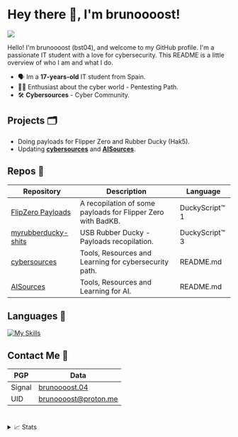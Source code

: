 # Hey there 👋, I'm brunoooost!
![](https://komarev.com/ghpvc/?username=brunoooost&label=views)



Hello! I'm brunoooost (bst04), and welcome to my GitHub profile. I'm a passionate IT student with a love for cybersecurity. This README is a little overview of who I am and what I do.
- 🗣️ Im a **17-years-old** IT student from Spain.
- 👨‍💻 Enthusiast about the cyber world - Pentesting Path.
- 🛠️ **Cybersources** - Cyber Community.

## Projects 🗂️
- Doing payloads for Flipper Zero and Rubber Ducky (Hak5).
- Updating [**cybersources**](https://github.com/brunoooost/cybersources) and [**AISources**](https://github.com/brunoooost/AIsources).

## Repos 📁
|Repository|Description|Language|
|--|-------------------|--|
|[FlipZero Payloads](https://github.com/brunoooost/payloads_flipperZero)|A recopilation of some payloads for Flipper Zero with BadKB. |DuckyScript™ 1|
|[myrubberducky-shits](https://github.com/brunoooost/myrubberducky-shits)|USB Rubber Ducky - Payloads recopilation. |DuckyScript™ 3|
|[cybersources](https://github.com/brunoooost/cybersources)| Tools, Resources and Learning for cybersecurity path.|README.md|
|[AISources](https://github.com/brunoooost/AISources)| Tools, Resources and Learning for AI.|README.md|


## Languages 💾
[![My Skills](https://skillicons.dev/icons?i=py,html,css,cs,linux,windows,raspberrypi,kali,arduino)](https://skillicons.dev)

## Contact Me 💬
|PGP|Data|
|--|---------------------|
|Signal|[brunoooost.04](https://signal.me/#eu/YiH6rZq86ipsfPShqXmtjw-kE6ATHrvE_sKfofhKNCuOry3YQEhHXInFqhMWLZqo)|
|UID|brunoooost@proton.me|
#
<details>
<summary>📈 Stats</summary>
<br>


![brunoooost's Stats](https://github-readme-stats.vercel.app/api?username=brunoooost&theme=dark&show_icons=true&hide_border=false&count_private=false)
![brunoooost's Streak](https://github-readme-streak-stats.herokuapp.com/?user=brunoooost&theme=vdark&hide_border=true)
<img src="https://img.shields.io/github/stars/brunoooost?style=for-the-badge"/>
<img src="https://img.shields.io/github/followers/brunoooost?style=for-the-badge"/>

<br>


